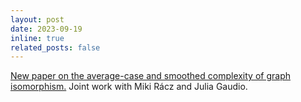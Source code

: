 ```yaml
---
layout: post
date: 2023-09-19
inline: true
related_posts: false
---
```


[New paper on the average-case and smoothed complexity of graph isomorphism.](https://arxiv.org/abs/2211.16454) Joint work with Miki Rácz and Julia Gaudio.